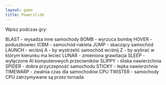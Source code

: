 ```yaml
---
layout: game
title: Powerslide
---
```


Wpisz podczas gry:

BLAST 		- wysadza inne samochody
BOMB 		- wyrzuca bombę
HOVER 		- poduszkowiec
ICBM 		- samochód-rakieta
JUMP 		- skaczący samochód
LAUNCH 		- wciśnij A - by wystrzelić samochód wciśnij Z - 
by 
		  wybrać w którym kierunku ma lecieć
LUNAR 		- zmieniona grawitacja
SLEEP 		- wyłączone AI komputerowych przeciwników
SLIPPY 		- śliska nawierzchnia
SPIDER 		- dobra przyczepność samochodu
STICKY 		- lepka nawierzchnia
TIMEWARP	- zwalnia czas dla samochodów CPU
TWISTER 		- samochody CPU zatrzymywane są 
przez tornada
